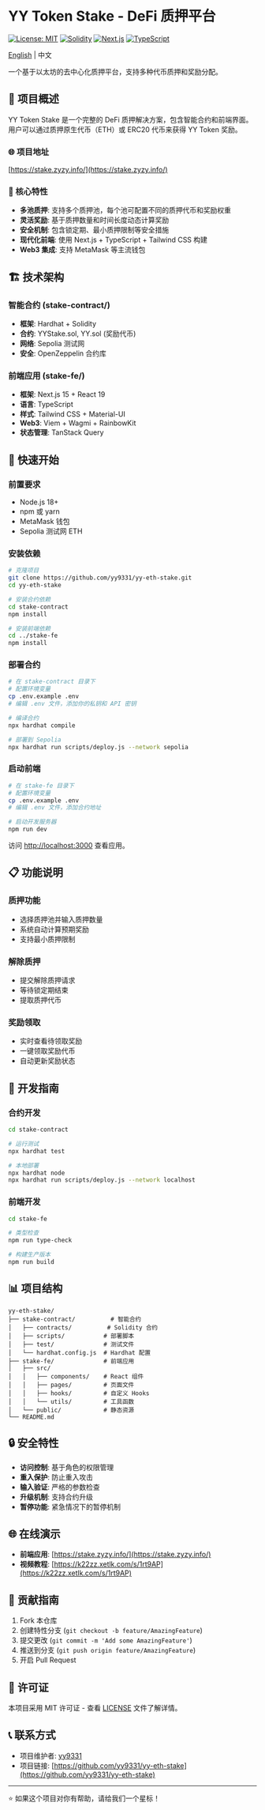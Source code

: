 # YY Token Stake - DeFi 质押平台

[![License: MIT](https://img.shields.io/badge/License-MIT-yellow.svg)](https://opensource.org/licenses/MIT)
[![Solidity](https://img.shields.io/badge/Solidity-0.8.20-blue.svg)](https://soliditylang.org/)
[![Next.js](https://img.shields.io/badge/Next.js-15.3.3-black.svg)](https://nextjs.org/)
[![TypeScript](https://img.shields.io/badge/TypeScript-5.5.4-blue.svg)](https://www.typescriptlang.org/)

[English](README_EN.md) | 中文

一个基于以太坊的去中心化质押平台，支持多种代币质押和奖励分配。

## 📖 项目概述

YY Token Stake 是一个完整的 DeFi 质押解决方案，包含智能合约和前端界面。用户可以通过质押原生代币（ETH）或 ERC20 代币来获得 YY Token 奖励。

### 🌐 项目地址

[https://stake.zyzy.info/](https://stake.zyzy.info/) 

### 🌟 核心特性

- **多池质押**: 支持多个质押池，每个池可配置不同的质押代币和奖励权重
- **灵活奖励**: 基于质押数量和时间长度动态计算奖励
- **安全机制**: 包含锁定期、最小质押限制等安全措施
- **现代化前端**: 使用 Next.js + TypeScript + Tailwind CSS 构建
- **Web3 集成**: 支持 MetaMask 等主流钱包

## 🏗️ 技术架构

### 智能合约 (stake-contract/)
- **框架**: Hardhat + Solidity
- **合约**: YYStake.sol, YY.sol (奖励代币)
- **网络**: Sepolia 测试网
- **安全**: OpenZeppelin 合约库

### 前端应用 (stake-fe/)
- **框架**: Next.js 15 + React 19
- **语言**: TypeScript
- **样式**: Tailwind CSS + Material-UI
- **Web3**: Viem + Wagmi + RainbowKit
- **状态管理**: TanStack Query

## 🚀 快速开始

### 前置要求

- Node.js 18+ 
- npm 或 yarn
- MetaMask 钱包
- Sepolia 测试网 ETH

### 安装依赖

```bash
# 克隆项目
git clone https://github.com/yy9331/yy-eth-stake.git
cd yy-eth-stake

# 安装合约依赖
cd stake-contract
npm install

# 安装前端依赖
cd ../stake-fe
npm install
```

### 部署合约

```bash
# 在 stake-contract 目录下
# 配置环境变量
cp .env.example .env
# 编辑 .env 文件，添加你的私钥和 API 密钥

# 编译合约
npx hardhat compile

# 部署到 Sepolia
npx hardhat run scripts/deploy.js --network sepolia
```

### 启动前端

```bash
# 在 stake-fe 目录下
# 配置环境变量
cp .env.example .env
# 编辑 .env 文件，添加合约地址

# 启动开发服务器
npm run dev
```

访问 [http://localhost:3000](http://localhost:3000) 查看应用。

## 📋 功能说明

### 质押功能
- 选择质押池并输入质押数量
- 系统自动计算预期奖励
- 支持最小质押限制

### 解除质押
- 提交解除质押请求
- 等待锁定期结束
- 提取质押代币

### 奖励领取
- 实时查看待领取奖励
- 一键领取奖励代币
- 自动更新奖励状态

## 🔧 开发指南

### 合约开发
```bash
cd stake-contract

# 运行测试
npx hardhat test

# 本地部署
npx hardhat node
npx hardhat run scripts/deploy.js --network localhost
```

### 前端开发
```bash
cd stake-fe

# 类型检查
npm run type-check

# 构建生产版本
npm run build
```

## 📊 项目结构

```
yy-eth-stake/
├── stake-contract/          # 智能合约
│   ├── contracts/          # Solidity 合约
│   ├── scripts/           # 部署脚本
│   ├── test/              # 测试文件
│   └── hardhat.config.js  # Hardhat 配置
├── stake-fe/              # 前端应用
│   ├── src/
│   │   ├── components/    # React 组件
│   │   ├── pages/         # 页面文件
│   │   ├── hooks/         # 自定义 Hooks
│   │   └── utils/         # 工具函数
│   └── public/            # 静态资源
└── README.md
```

## 🔒 安全特性

- **访问控制**: 基于角色的权限管理
- **重入保护**: 防止重入攻击
- **输入验证**: 严格的参数检查
- **升级机制**: 支持合约升级
- **暂停功能**: 紧急情况下的暂停机制

## 🌐 在线演示

- **前端应用**: [https://stake.zyzy.info/](https://stake.zyzy.info/)
- **视频教程**: [https://k22zz.xetlk.com/s/1rt9AP](https://k22zz.xetlk.com/s/1rt9AP)

## 🤝 贡献指南

1. Fork 本仓库
2. 创建特性分支 (`git checkout -b feature/AmazingFeature`)
3. 提交更改 (`git commit -m 'Add some AmazingFeature'`)
4. 推送到分支 (`git push origin feature/AmazingFeature`)
5. 开启 Pull Request

## 📝 许可证

本项目采用 MIT 许可证 - 查看 [LICENSE](LICENSE) 文件了解详情。

## 📞 联系方式

- 项目维护者: [yy9331](https://github.com/yy9331)
- 项目链接: [https://github.com/yy9331/yy-eth-stake](https://github.com/yy9331/yy-eth-stake)

---

⭐ 如果这个项目对你有帮助，请给我们一个星标！

